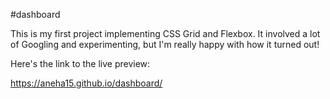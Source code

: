 #dashboard


This is my first project implementing CSS Grid and Flexbox. It involved a lot of Googling and experimenting, but I'm really happy with how it turned out!

Here's the link to the live preview: 

https://aneha15.github.io/dashboard/

